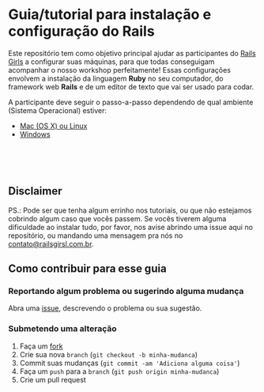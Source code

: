 # Guia/tutorial para instalação e configuração do Rails

Este repositório tem como objetivo principal ajudar as participantes do [Rails Girls](railsgirls.com.br) a configurar suas máquinas, para que todas conseguigam acompanhar o nosso workshop perfeitamente! Essas configurações envolvem a instalação da linguagem **Ruby** no seu computador, do framework web **Rails** e de um editor de texto que vai ser usado para codar.

A participante deve seguir o passo-a-passo dependendo de qual ambiente (Sistema Operacional) estiver:

- [Mac (OS X) ou Linux](mac-linux.md)
- [Windows](windows.md)

<br><br><br>
## Disclaimer

PS.: Pode ser que tenha algum errinho nos tutoriais, ou que não estejamos cobrindo algum caso que vocês passem. Se vocês tiverem alguma dificuldade ao instalar tudo, por favor, nos avise abrindo uma issue aqui no repositório, ou mandando uma mensagem pra nós no [contato@railsgirsl.com.br](contato@railsgirsl.com.br).

## Como contribuir para esse guia

### Reportando algum problema ou sugerindo alguma mudança
Abra uma [issue](https://github.com/RailsGirls-SP/guia-instalacao/issues/new), descrevendo o problema ou sua sugestão.

### Submetendo uma alteração
1. Faça um [fork](https://github.com/RailsGirls-SP/guia-instalacao/fork)
2. Crie sua nova `branch` (`git checkout -b minha-mudanca`)
3. Commit suas mudanças (`git commit -am 'Adiciona alguma coisa'`)
4. Faça um `push` para a `branch` (`git push origin minha-mudanca`)
5. Crie um pull request
